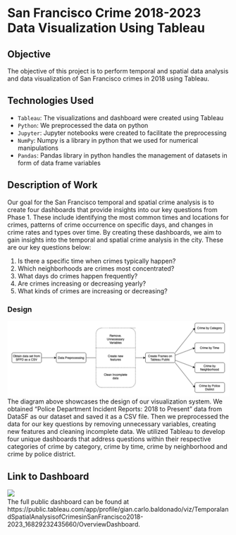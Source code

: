 # San Francisco Crime 2018-2023 Data Visualization Using Tableau

## Objective
The objective of this project is to perform temporal and spatial data analysis and data visualization of San Francisco crimes in 2018 using Tableau.

## Technologies Used
* `Tableau`: The visualizations and dashboard were created using Tableau
* `Python`: We preprocessed the data on python
* `Jupyter`: Jupyter notebooks were created to facilitate the preprocessing
* `NumPy`: Numpy is a library in python that we used for numerical manipulations
* `Pandas`: Pandas library in python handles the management of datasets in form of data frame variables

## Description of Work
Our goal for the San Francisco temporal and spatial crime analysis is to create four dashboards that provide insights into our key questions from Phase 1. These include identifying the most common times and locations for crimes, patterns of crime occurrence on specific days, and changes in crime rates and types over time. By creating these dashboards, we aim to gain insights into the temporal and spatial crime analysis in the city. These are our key questions below:
1. Is there a specific time when crimes typically happen?
2. Which neighborhoods are crimes most concentrated?
3. What days do crimes happen frequently?
4. Are crimes increasing or decreasing yearly?
5. What kinds of crimes are increasing or decreasing?


###  Design
![](2023-11-05-19-51-45.png)
The diagram above showcases the design of our visualization system. We obtained “Police Department Incident Reports: 2018 to Present” data from DataSF as our dataset and saved it as a CSV file. Then we preprocessed the data for our key questions by removing unnecessary variables, creating new features and cleaning incomplete data. We utilized Tableau to develop four unique dashboards that address questions within their respective categories of crime by category, crime by time, crime by neighborhood and crime by police district.

## Link to Dashboard
<div class='tableauPlaceholder' id='viz1699243234310' style='position: relative'><noscript><a href='#'><img alt=' ' src='https:&#47;&#47;public.tableau.com&#47;static&#47;images&#47;Te&#47;TemporalandSpatialAnalysisofCrimesinSanFrancisco2018-2023_16829232435660&#47;OverviewDashboard&#47;1_rss.png' style='border: none' /></a></noscript><object class='tableauViz'  style='display:none;'><param name='host_url' value='https%3A%2F%2Fpublic.tableau.com%2F' /> <param name='embed_code_version' value='3' /> <param name='site_root' value='' /><param name='name' value='TemporalandSpatialAnalysisofCrimesinSanFrancisco2018-2023_16829232435660&#47;OverviewDashboard' /><param name='tabs' value='yes' /><param name='toolbar' value='yes' /><param name='static_image' value='https:&#47;&#47;public.tableau.com&#47;static&#47;images&#47;Te&#47;TemporalandSpatialAnalysisofCrimesinSanFrancisco2018-2023_16829232435660&#47;OverviewDashboard&#47;1.png' /> <param name='animate_transition' value='yes' /><param name='display_static_image' value='yes' /><param name='display_spinner' value='yes' /><param name='display_overlay' value='yes' /><param name='display_count' value='yes' /><param name='language' value='en-US' /></object></div>
The full public dashboard can be found at https://public.tableau.com/app/profile/gian.carlo.baldonado/viz/TemporalandSpatialAnalysisofCrimesinSanFrancisco2018-2023_16829232435660/OverviewDashboard.